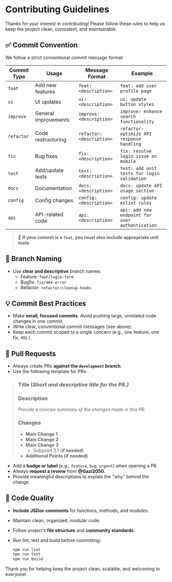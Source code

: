 
# Contributing Guidelines

Thanks for your interest in contributing! Please follow these rules to help us keep the project clean, consistent, and maintainable.

## ✅ Commit Convention

We follow a strict conventional commit message format:

| **Commit Type** | **Usage** | **Message Format** | **Example** |
|-----------------|-----------|--------------------|-------------|
| `feat`          | Add new features | `feat: <description>` | `feat: add user profile page` |
| `ui`            | UI updates | `ui: <description>` | `ui: update button styles` |
| `improve`       | General improvements | `improve: <description>` | `improve: enhance search functionality` |
| `refactor`      | Code restructuring | `refactor: <description>` | `refactor: optimize API response handling` |
| `fix`           | Bug fixes | `fix: <description>` | `fix: resolve login issue on mobile` |
| `test`          | Add/update tests | `test: <description>` | `test: add unit tests for login validation` |
| `docs`          | Documentation | `docs: <description>` | `docs: update API usage section` |
| `config`        | Config changes | `config: <description>` | `config: update eslint rules` |
| `api`           | API-related code | `api: <description>` | `api: add new endpoint for user authentication` |

> 🔹 **If your commit is a `feat`, you must also include appropriate unit tests.**

## 🌿 Branch Naming

- Use **clear and descriptive** branch names:
  - Feature: `feat/login-form`
  - Bugfix: `fix/404-error`
  - Refactor: `refactor/cleanup-hooks`

## 💡 Commit Best Practices

- Make **small, focused commits**. Avoid pushing large, unrelated code changes in one commit.
- Write clear, conventional commit messages (see above).
- Keep each commit scoped to a single concern (e.g., one feature, one fix, etc.).

## 🔁 Pull Requests

- Always create PRs **against the `development` branch**.
- Use the following template for PRs:

>### Title (*Short and descriptive title for the PR.)*
>
>### Description
>
>*Provide a concise summary of the changes made in this PR.*
>
>### Changes
>
> - **Main Change 1**
> - **Main Change 2**
> - **Main Change 3**
>    - Subpoint 3.1 (**if needed**)
> - **Additional Points (if needed)**

* Add a **badge or label** (e.g., `feature`, `bug`, `urgent`) when opening a PR.
* Always **request a review** from **@Gazi2050**.
* Provide meaningful descriptions to explain the "why" behind the change.

## 🧪 Code Quality

* **Include JSDoc comments** for functions, methods, and modules.
* Maintain clean, organized, modular code.
* Follow project’s **file structure** and **community standards**.
* Run lint, test and build before committing:

  ```bash
  npm run lint
  npm run test
  npm run build
  ```

Thank you for helping keep the project clean, scalable, and welcoming to everyone!
